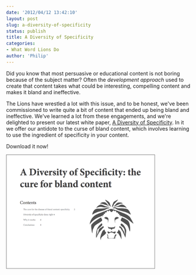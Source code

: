 ```yaml
---
date: '2012/04/12 13:42:10'
layout: post
slug: a-diversity-of-specificity
status: publish
title: A Diversity of Specificity
categories:
- What Word Lions Do
author: 'Philip'
---
```


Did you know that most persuasive or educational content is not boring because of the subject matter? Often the *development approach* used to create that content takes what could be interesting, compelling content and makes it bland and ineffective.

The Lions have wrestled a lot with this issue, and to be honest, we've been commissioned to write quite a bit of content that ended up being bland and ineffective. We've learned a lot from these engagements, and we're delighted to present our latest white paper, [A Diversity of Specificity](http://www.wordlions.com/pubs/WL-A-Diversity-of-Specificity.pdf). In it we offer our antidote to the curse of bland content, which involves learning to use the ingredient of specificity in your content.

Download it now!

<a href="http://www.wordlions.com/pubs/WL-A-Diversity-of-Specificity.pdf"><img src="/img/DofSCover.png" width="80%" /></a>